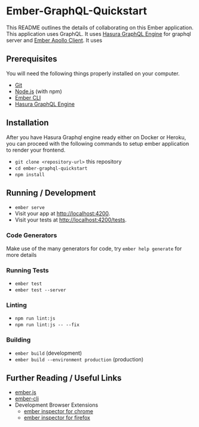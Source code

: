 # Ember-GraphQL-Quickstart

This README outlines the details of collaborating on this Ember application. This application uses GraphQL. It uses [Hasura GraphQL Engine](https://github.com/hasura/graphql-engine) for graphql server and [Ember Apollo Client](https://github.com/bgentry/ember-apollo-client). It uses 

## Prerequisites

You will need the following things properly installed on your computer.

* [Git](https://git-scm.com/)
* [Node.js](https://nodejs.org/) (with npm)
* [Ember CLI](https://ember-cli.com/)
* [Hasura GraphQL Engine](https://github.com/hasura/graphql-engine)

## Installation

After you have Hasura Graphql engine ready either on Docker or Heroku, you can proceed with the following commands to setup ember application to render your frontend.

* `git clone <repository-url>` this repository
* `cd ember-graphql-quickstart`
* `npm install`

## Running / Development

* `ember serve`
* Visit your app at [http://localhost:4200](http://localhost:4200).
* Visit your tests at [http://localhost:4200/tests](http://localhost:4200/tests).

### Code Generators

Make use of the many generators for code, try `ember help generate` for more details

### Running Tests

* `ember test`
* `ember test --server`

### Linting

* `npm run lint:js`
* `npm run lint:js -- --fix`

### Building

* `ember build` (development)
* `ember build --environment production` (production)

## Further Reading / Useful Links

* [ember.js](https://emberjs.com/)
* [ember-cli](https://ember-cli.com/)
* Development Browser Extensions
  * [ember inspector for chrome](https://chrome.google.com/webstore/detail/ember-inspector/bmdblncegkenkacieihfhpjfppoconhi)
  * [ember inspector for firefox](https://addons.mozilla.org/en-US/firefox/addon/ember-inspector/)
